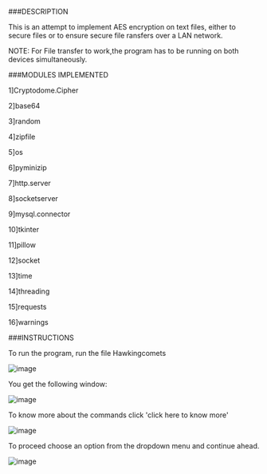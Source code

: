 
###DESCRIPTION

This is an attempt to implement AES encryption on text files, either to secure files or to ensure secure file ransfers over a LAN network. 

NOTE: For File transfer to work,the program has to be running on both devices simultaneously.

###MODULES IMPLEMENTED

1]Cryptodome.Cipher

2]base64

3]random

4]zipfile

5]os

6]pyminizip

7]http.server

8]socketserver

9]mysql.connector

10]tkinter

11]pillow

12]socket

13]time

14]threading

15]requests

16]warnings

###INSTRUCTIONS

To run the program, run the file Hawkingcomets

![image](https://user-images.githubusercontent.com/119108677/222954277-973fcc9c-27d9-41be-a97a-47519be6972a.png)

You get the following window:

![image](https://user-images.githubusercontent.com/119108677/222954318-729420f3-82b3-48d6-a4f2-ac4531eaed08.png)

To know more about the commands click 'click here to know more'

![image](https://user-images.githubusercontent.com/119108677/222954330-3be5dae3-499c-4813-97b5-adb0a8d92bb1.png)

To proceed choose an option from the dropdown menu and continue ahead.

![image](https://user-images.githubusercontent.com/119108677/222954393-4b7d8f7a-6d7f-460f-9f6e-0b975e2931d9.png)


